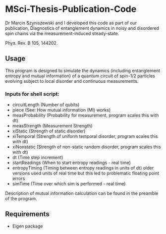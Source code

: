 # MSci-Thesis-Publication-Code

Dr Marcin Szyniszewski and I developed this code as part of our publication,
Diagnostics of entanglement dynamics in noisy and disordered spin chains via the measurement-induced steady-state. 

Phys. Rev. B 105, 144202. 

## Usage

This program is designed to simulate the dynamics (including entanglement entropy and mutual information) of a quantum circuit of spin-1/2 particles
evolving subject to local disorder and continuous measurements. 

### Inputs for shell script:

- circuitLength   (Number of qubits)
- piece           (See: How mutual information (MI) works)
- measProbability (Probability for measurement, program scales this with dt)
- measStrength    (Measurement Strength)
- xiStatic        (Strength of static disorder)
- xiTemporal      (Strength of uniform temporal disorder, program scales this with dt)
- xiNonstatic     (Strength of non-static random disorder, program scales this with dt)
- dt              (Time step increment)
- startReadings   (When to start entropy readings - real time)
- entropyTiming   (Timing between entropy readings in units of dt) older versions used units of real time but this led to problematic floating point errors
- simTime         (Time over which sim is performed - real time)

Description of mutual information calculation can be found in the preamble of the program.  

## Requirements
- Eigen package
